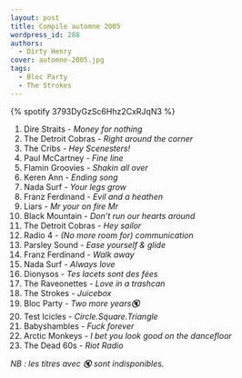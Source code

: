 ```yaml
---
layout: post
title: Compile automne 2005
wordpress_id: 288
authors:
  - Dirty Henry
cover: automne-2005.jpg
tags:
  - Bloc Party
  - The Strokes
---
```


{% spotify 3793DyGzSc6Hhz2CxRJqN3 %}

1. Dire Straits - _Money for nothing_
1. The Detroit Cobras - _Right around the corner_
1. The Cribs - _Hey Scenesters!_
1. Paul McCartney - _Fine line_
1. Flamin Groovies - _Shakin all over_
1. Keren Ann - _Ending song_
1. Nada Surf - _Your legs grow_
1. Franz Ferdinand - _Evil and a heathen_
1. Liars - _Mr your on fire Mr_
1. Black Mountain - _Don't run our hearts around_
1. The Detroit Cobras - _Hey sailor_
1. Radio 4 - _(No more room for) communication_
1. Parsley Sound - _Ease yourself & glide_
1. Franz Ferdinand - _Walk away_
1. Nada Surf - _Always love_
1. Dionysos - _Tes lacets sont des fées_
1. The Raveonettes - _Love in a trashcan_
1. The Strokes - _Juicebox_
1. Bloc Party - _Two more years🔇_
1. Test Icicles - _Circle.Square.Triangle_
1. Babyshambles - _Fuck forever_
1. Arctic Monkeys - _I bet you look good on the dancefloor_
1. The Dead 60s - _Riot Radio_

_NB : les titres avec 🔇 sont indisponibles._

